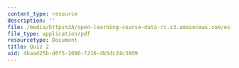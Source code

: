 ```yaml
---
content_type: resource
description: ''
file: /media/https%3A/open-learning-course-data-rc.s3.amazonaws.com/es-s10-drugs-and-the-brain-spring-2013/4baad25bd6f51090f216db5dc24c3609_MITES_S10S13_quiz2.pdf
file_type: application/pdf
resourcetype: Document
title: Quiz 2
uid: 4baad25b-d6f5-1090-f216-db5dc24c3609
---
```

